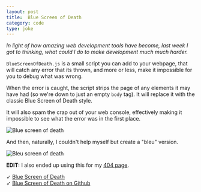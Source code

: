```yaml
---
layout: post
title:  Blue Screen of Death
category: code
type: joke
---
```


*In light of how amazing web development tools have become, last week I got to thinking, what could I do to make development much much harder.*

`BlueScreenOfDeath.js` is a small script you can add to your webpage, that will catch any error that its thrown, and more or less, make it impossible for you to debug what was wrong.

When the error is caught, the script strips the page of any elements it may have had (so we're down to just an empty `body` tag). It will replace it with the classic Blue Screen of Death style.

It will also spam the crap out of your web console, effectively making it impossible to see what the error was in the first place.

![Blue screen of death]({{site.url}}/images/blue-screen-of-death-1.png)

And then, naturally, I couldn't help myself but create a "bleu" version.

![Bleu screen of death]({{site.url}}/images/blue-screen-of-death-2.png)

**EDIT:** I also ended up using this for my [404 page](http://tholman.com/404).

➶ [Blue Screen of Death](http://tholman.com/blue-screen-of-death/)<br>
➶ [Blue Screen of Death on Github](https://github.com/tholman/bsod.js)